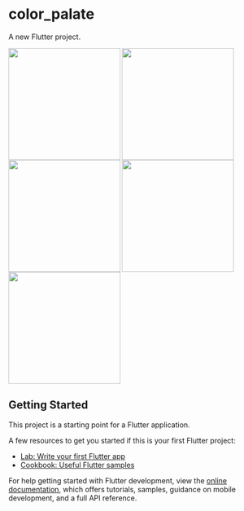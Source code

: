 # color_palate

A new Flutter project.

<img align="left" src="https://github.com/romiksutariya/color_palate_flutter/assets/132912157/cca1bf3c-b319-4038-8e12-fbc1499f9a0b" width="220px">
<img align="left" src="https://github.com/romiksutariya/color_palate_flutter/assets/132912157/edb79d50-7f77-4557-834d-f267281da095" width="220px">
<img src="https://github.com/romiksutariya/color_palate_flutter/assets/132912157/b029db2f-d1e8-4f14-a56e-d6785fb7d235" width="220px">

<img align="left" src="https://github.com/romiksutariya/color_palate_flutter/assets/132912157/39e0d2e0-c966-470a-acba-a6449154ea2e" width="220px">
<img src="https://github.com/romiksutariya/color_palate_flutter/assets/132912157/223642e8-a144-4e2b-bc11-e0802dad2c88" width="220px">

## Getting Started

This project is a starting point for a Flutter application.

A few resources to get you started if this is your first Flutter project:

- [Lab: Write your first Flutter app](https://docs.flutter.dev/get-started/codelab)
- [Cookbook: Useful Flutter samples](https://docs.flutter.dev/cookbook)

For help getting started with Flutter development, view the
[online documentation](https://docs.flutter.dev/), which offers tutorials,
samples, guidance on mobile development, and a full API reference.
